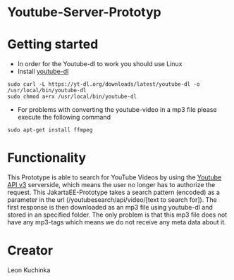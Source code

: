 # Youtube-Server-Prototyp

# Getting started
- In order for the Youtube-dl to work you should use Linux
- Install [youtube-dl](https://rg3.github.io/youtube-dl/)
```
sudo curl -L https://yt-dl.org/downloads/latest/youtube-dl -o /usr/local/bin/youtube-dl
sudo chmod a+rx /usr/local/bin/youtube-dl
```
- For problems with converting the youtube-video in a mp3 file please execute the following command
```
sudo apt-get install ffmpeg
```
# Functionality
This Prototype is able to search for YouTube Videos by using the [Youtube API v3](https://developers.google.com/youtube/v3/docs/search/list)
serverside, which means the user no longer has to authorize the request. This JakartaEE-Prototype takes a search pattern (encoded) as a parameter
in the url (/youtubesearch/api/video/[text to search for]). The first response is then downloaded as an mp3 file using youtube-dl and stored
in an specified folder. The only problem is that this mp3 file does not have any mp3-tags which means we do not receive any meta data about it.

# Creator
Leon Kuchinka
